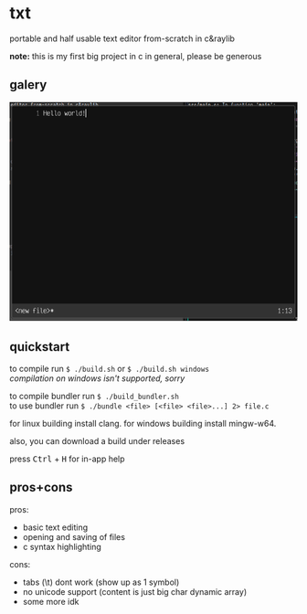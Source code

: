 
# txt
portable and half usable text editor from-scratch in c&raylib

**note:** this is my first big project in c in general, please be generous

## galery
![screenshot](assets/screenshot.png)

## quickstart
to compile run `$ ./build.sh` or `$ ./build.sh windows`<br/>
_compilation on windows isn't supported, sorry_

to compile bundler run `$ ./build_bundler.sh`<br/>
to use bundler run `$ ./bundle <file> [<file> <file>...] 2> file.c`

for linux building install clang. for windows building install mingw-w64.

also, you can download a build under releases

press <kbd>Ctrl</kbd> + <kbd>H</kbd> for in-app help

## pros+cons
pros:
- basic text editing
- opening and saving of files
- c syntax highlighting

cons:
- tabs (\t) dont work (show up as 1 symbol)
- no unicode support (content is just big char dynamic array)
- some more idk

